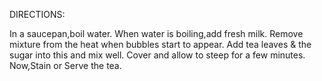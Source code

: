 DIRECTIONS:
   
In a saucepan,boil water.
When water is boiling,add fresh milk.
Remove mixture from the heat when bubbles start to appear.
Add tea leaves & the sugar into this and mix well.
Cover and allow to steep for a few minutes.
Now,Stain or Serve the tea.